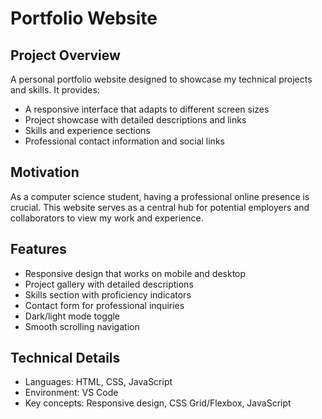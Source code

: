 # Portfolio Website
## Project Overview
A personal portfolio website designed to showcase my technical projects and skills. It provides:
* A responsive interface that adapts to different screen sizes
* Project showcase with detailed descriptions and links
* Skills and experience sections
* Professional contact information and social links

## Motivation
As a computer science student, having a professional online presence is crucial. This website serves as a central hub for potential employers and collaborators to view my work and experience.

## Features
* Responsive design that works on mobile and desktop
* Project gallery with detailed descriptions
* Skills section with proficiency indicators
* Contact form for professional inquiries
* Dark/light mode toggle
* Smooth scrolling navigation

## Technical Details
* Languages: HTML, CSS, JavaScript
* Environment: VS Code
* Key concepts: Responsive design, CSS Grid/Flexbox, JavaScript




